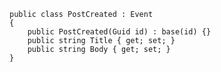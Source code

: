 	public class PostCreated : Event
	{
		public PostCreated(Guid id) : base(id) {}				
		public string Title { get; set; }
		public string Body { get; set; }				
	}				
